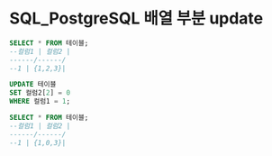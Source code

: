 # SQL_PostgreSQL 배열 부분 update



```sql
SELECT * FROM 테이블;
--컬럼1 | 컬럼2 |
------/------/
--1 | {1,2,3}|

UPDATE 테이블
SET 컬럼2[2] = 0
WHERE 컬럼1 = 1;

SELECT * FROM 테이블;
--컬럼1 | 컬럼2 |
------/------/
--1 | {1,0,3}|

```

